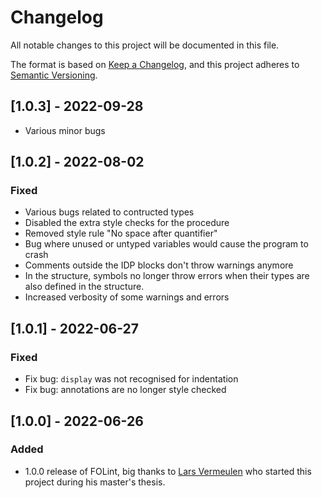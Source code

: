 # Changelog
All notable changes to this project will be documented in this file.

The format is based on [Keep a Changelog](https://keepachangelog.com/en/1.0.0/),
and this project adheres to [Semantic Versioning](https://semver.org/spec/v2.0.0.html).

## [1.0.3] - 2022-09-28
- Various minor bugs


## [1.0.2] - 2022-08-02
### Fixed
- Various bugs related to contructed types
- Disabled the extra style checks for the procedure
- Removed style rule "No space after quantifier"
- Bug where unused or untyped variables would cause the program to crash
- Comments outside the IDP blocks don't throw warnings anymore
- In the structure, symbols no longer throw errors when their types are also defined in the structure.
- Increased verbosity of some warnings and errors

## [1.0.1] - 2022-06-27
### Fixed
- Fix bug: `display` was not recognised for indentation
- Fix bug: annotations are no longer style checked

## [1.0.0] - 2022-06-26
### Added
- 1.0.0 release of FOLint, big thanks to [Lars Vermeulen](https://github.com/larsver) who started this project during his master's thesis.
